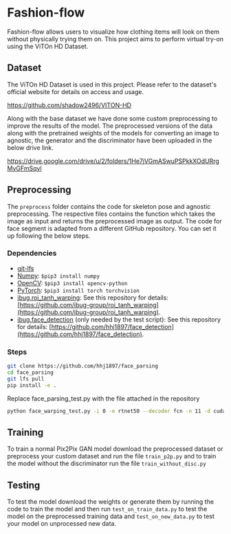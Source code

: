 # Fashion-flow
Fashion-flow allows users to visualize how clothing items will look on them without physically trying them on. This project aims to perform virtual try-on using the ViTOn HD Dataset.
## Dataset
The ViTOn HD Dataset is used in this project. Please refer to the dataset's official website for details on access and usage.

https://github.com/shadow2496/VITON-HD

Along with the base dataset we have done some custom preprocessing to improve the results of the model. The preprocessed versions of the data along with the pretrained weights of the models for converting an image to agnostic, the generator and the discriminator have been uploaded in the below drive link.

https://drive.google.com/drive/u/2/folders/1He7jVGmASwuPSPkkXOdURrgMyGFmSqyl
## Preprocessing
The `preprocess` folder contains the code for skeleton pose and agnostic preprocessing. The respective files contains the function which takes the image as input and returns the preprocessed image as output. The code for face segment is adapted from a different GitHub repository. You can set it up following the below steps.
### Dependencies
* [git-lfs](https://git-lfs.github.com/)
* [Numpy](https://www.numpy.org/): `$pip3 install numpy`
* [OpenCV](https://opencv.org/): `$pip3 install opencv-python`
* [PyTorch](https://pytorch.org/): `$pip3 install torch torchvision`
* [ibug.roi_tanh_warping](https://github.com/ibug-group/roi_tanh_warping): See this repository for details: [https://github.com/ibug-group/roi_tanh_warping](https://github.com/ibug-group/roi_tanh_warping).
* [ibug.face_detection](https://github.com/hhj1897/face_detection) (only needed by the test script): See this repository for details: [https://github.com/hhj1897/face_detection](https://github.com/hhj1897/face_detection).

### Steps

```bash
git clone https://github.com/hhj1897/face_parsing
cd face_parsing
git lfs pull
pip install -e .
```

Replace face_parsing_test.py with the file attached in the repository

```bash
python face_warping_test.py -i 0 -e rtnet50 --decoder fcn -n 11 -d cuda:0
```

## Training
To train a normal Pix2Pix GAN model download the preprocessed dataset or preprocess your custom dataset and run the file `train_p2p.py` and to train the model without the discriminator run the file `train_without_disc.py`
## Testing
To test the model download the weights or generate them by running the code to train the model and then run `test_on_train_data.py` to test the model on the preprocessed training data and `test_on_new_data.py` to test your model on unprocessed new data.
